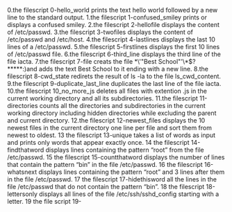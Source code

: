 0.the filescript 0-hello_world prints the text hello world followed by a new line to the standard output.
1.the filescript 1-confused_smiley prints or displays a confused smiley.
2.the filescript 2-hellofile displays the content of /etc/passwd.
3.the filescript 3-twofiles displays the content of /etc/passwd and /etc/host.
4.the filescript 4-lastlines displays the last 10 lines of a /etc/passwd.
5.the filescript 5-firstlines displays the first 10 lines of /etc/passwd file.
6.the filescript 6-third_line displays the third line of the file iacta.
7.the filescript 7-file creats the file \*\\'"Best School"\'\\*$\?\*\*\*\*\*:)and adds the text Best School to it ending with a new line.
8.the filescript 8-cwd_state redirets the result of ls -la to the file ls_cwd_content.
9.the filescript 9-duplicate_last_line duplicates the last line of the file iacta.
10.the filescript 10_no_more_js deletes all files with extention .js in the current working directory and all its subdirectories.
11.the filescript 11-directories counts all the directories and subdirectories in the current working directory including hidden directories while excluding the parent and current directory.
12.the filescript 12-newest_files displays the 10 newest files in the current directory one line per file and sort them from newest to oldest.
13 the filescript 13-unique takes a list of words as input and prints only words that appear exactly once.
14 the filescript 14-findthatword displays lines containing the pattern “root” from the file /etc/passwd.
15 the filescript 15-countthatword displays the number of lines that contain the pattern “bin” in the file /etc/passwd.
16 the filescript 16-whatsnext displays lines containing the pattern “root” and 3 lines after them in the file /etc/passwd.
17 the filescript 17-hidethisword all the lines in the file /etc/passwd that do not contain the pattern “bin”.
18 the filescript 18-lettersonly displays  all lines of the file /etc/ssh/sshd_config starting with a letter.
19 the file script 19-